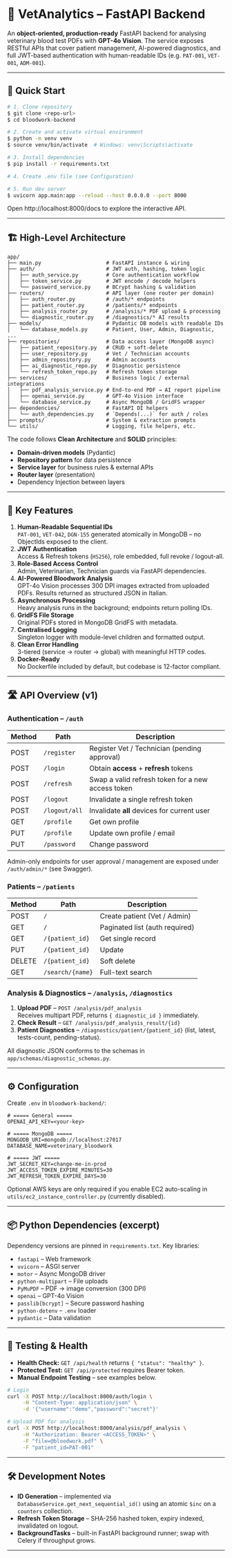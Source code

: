 # 🐾 VetAnalytics – FastAPI Backend

An **object-oriented, production-ready** FastAPI backend for analysing veterinary blood test PDFs with **GPT-4o Vision**. The service exposes RESTful APIs that cover patient management, AI-powered diagnostics, and full JWT-based authentication with human-readable IDs (e.g. `PAT-001`, `VET-001`, `ADM-001`).

---

## 🚀 Quick Start

```bash
# 1. Clone repository
$ git clone <repo-url>
$ cd bloodwork-backend

# 2. Create and activate virtual environment
$ python -m venv venv
$ source venv/bin/activate  # Windows: venv\Scripts\activate

# 3. Install dependencies
$ pip install -r requirements.txt

# 4. Create .env file (see Configuration)

# 5. Run dev server
$ uvicorn app.main:app --reload --host 0.0.0.0 --port 8000
```

Open http://localhost:8000/docs to explore the interactive API.

---

## 🏗️ High-Level Architecture

```
app/
├── main.py                     # FastAPI instance & wiring
├── auth/                       # JWT auth, hashing, token logic
│   ├── auth_service.py         # Core authentication workflow
│   ├── token_service.py        # JWT encode / decode helpers
│   └── password_service.py     # BCrypt hashing & validation
├── routers/                    # API layer (one router per domain)
│   ├── auth_router.py          # /auth/* endpoints
│   ├── patient_router.py       # /patients/* endpoints
│   ├── analysis_router.py      # /analysis/* PDF upload & processing
│   └── diagnostic_router.py    # /diagnostics/* AI results
├── models/                     # Pydantic DB models with readable IDs
│   └── database_models.py      # Patient, User, Admin, Diagnostic, ...
├── repositories/               # Data access layer (MongoDB async)
│   ├── patient_repository.py   # CRUD + soft-delete
│   ├── user_repository.py      # Vet / Technician accounts
│   ├── admin_repository.py     # Admin accounts
│   ├── ai_diagnostic_repo.py   # Diagnostic persistence
│   └── refresh_token_repo.py   # Refresh token storage
├── services/                   # Business logic / external integrations
│   ├── pdf_analysis_service.py # End-to-end PDF → AI report pipeline
│   ├── openai_service.py       # GPT-4o Vision interface
│   └── database_service.py     # Async MongoDB / GridFS wrapper
├── dependencies/               # FastAPI DI helpers
│   └── auth_dependencies.py    # `Depends(...)` for auth / roles
├── prompts/                    # System & extraction prompts
└── utils/                      # Logging, file helpers, etc.
```

The code follows **Clean Architecture** and **SOLID** principles:

- **Domain-driven models** (Pydantic)
- **Repository pattern** for data persistence
- **Service layer** for business rules & external APIs
- **Router layer** (presentation)
- Dependency Injection between layers

---

## 🔑 Key Features

1. **Human-Readable Sequential IDs**  
   `PAT-001`, `VET-042`, `DGN-155` generated atomically in MongoDB – no ObjectIds exposed to the client.
2. **JWT Authentication**  
   Access & Refresh tokens (`HS256`), role embedded, full revoke / logout-all.
3. **Role-Based Access Control**  
   Admin, Veterinarian, Technician guards via FastAPI dependencies.
4. **AI-Powered Bloodwork Analysis**  
   GPT-4o Vision processes 300 DPI images extracted from uploaded PDFs. Results returned as structured JSON in Italian.
5. **Asynchronous Processing**  
   Heavy analysis runs in the background; endpoints return polling IDs.
6. **GridFS File Storage**  
   Original PDFs stored in MongoDB GridFS with metadata.
7. **Centralised Logging**  
   Singleton logger with module-level children and formatted output.
8. **Clean Error Handling**  
   3-tiered (service → router → global) with meaningful HTTP codes.
9. **Docker-Ready**  
   No Dockerfile included by default, but codebase is 12-factor compliant.

---

## 🛣️ API Overview (v1)

### Authentication – `/auth`

| Method | Path          | Description                                       |
| ------ | ------------- | ------------------------------------------------- |
| POST   | `/register`   | Register Vet / Technician (pending approval)      |
| POST   | `/login`      | Obtain **access** + **refresh** tokens            |
| POST   | `/refresh`    | Swap a valid refresh token for a new access token |
| POST   | `/logout`     | Invalidate a single refresh token                 |
| POST   | `/logout/all` | Invalidate **all** devices for current user       |
| GET    | `/profile`    | Get own profile                                   |
| PUT    | `/profile`    | Update own profile / email                        |
| PUT    | `/password`   | Change password                                   |

Admin-only endpoints for user approval / management are exposed under `/auth/admin/*` (see Swagger).

### Patients – `/patients`

| Method | Path             | Description                    |
| ------ | ---------------- | ------------------------------ |
| POST   | `/`              | Create patient (Vet / Admin)   |
| GET    | `/`              | Paginated list (auth required) |
| GET    | `/{patient_id}`  | Get single record              |
| PUT    | `/{patient_id}`  | Update                         |
| DELETE | `/{patient_id}`  | Soft delete                    |
| GET    | `/search/{name}` | Full-text search               |

### Analysis & Diagnostics – `/analysis`, `/diagnostics`

1. **Upload PDF** – `POST /analysis/pdf_analysis`  
   Receives multipart PDF, returns `{ diagnostic_id }` immediately.
2. **Check Result** – `GET /analysis/pdf_analysis_result/{id}`
3. **Patient Diagnostics** – `/diagnostics/patient/{patient_id}` (list, latest, tests-count, pending-status).

All diagnostic JSON conforms to the schemas in `app/schemas/diagnostic_schemas.py`.

---

## ⚙️ Configuration

Create `.env` in `bloodwork-backend/`:

```env
# ===== General =====
OPENAI_API_KEY=<your-key>

# ===== MongoDB =====
MONGODB_URI=mongodb://localhost:27017
DATABASE_NAME=veterinary_bloodwork

# ===== JWT =====
JWT_SECRET_KEY=change-me-in-prod
JWT_ACCESS_TOKEN_EXPIRE_MINUTES=30
JWT_REFRESH_TOKEN_EXPIRE_DAYS=30
```

Optional AWS keys are only required if you enable EC2 auto-scaling in `utils/ec2_instance_controller.py` (currently disabled).

---

## 📦 Python Dependencies (excerpt)

Dependency versions are pinned in `requirements.txt`. Key libraries:

- `fastapi` – Web framework
- `uvicorn` – ASGI server
- `motor` – Async MongoDB driver
- `python-multipart` – File uploads
- `PyMuPDF` – PDF → image conversion (300 DPI)
- `openai` – GPT-4o Vision
- `passlib[bcrypt]` – Secure password hashing
- `python-dotenv` – `.env` loader
- `pydantic` – Data validation

---

## 🧪 Testing & Health

- **Health Check:** `GET /api/health` returns `{ "status": "healthy" }`.
- **Protected Test:** `GET /api/protected` requires Bearer token.
- **Manual Endpoint Testing** – see examples below.

```bash
# Login
curl -X POST http://localhost:8000/auth/login \
     -H "Content-Type: application/json" \
     -d '{"username":"demo","password":"secret"}'

# Upload PDF for analysis
curl -X POST http://localhost:8000/analysis/pdf_analysis \
     -H "Authorization: Bearer <ACCESS_TOKEN>" \
     -F "file=@bloodwork.pdf" \
     -F "patient_id=PAT-001"
```

---

## 🛠️ Development Notes

- **ID Generation** – implemented via `DatabaseService.get_next_sequential_id()` using an atomic `$inc` on a `counters` collection.
- **Refresh Token Storage** – SHA-256 hashed token, expiry indexed, invalidated on logout.
- **BackgroundTasks** – built-in FastAPI background runner; swap with Celery if throughput grows.

---
